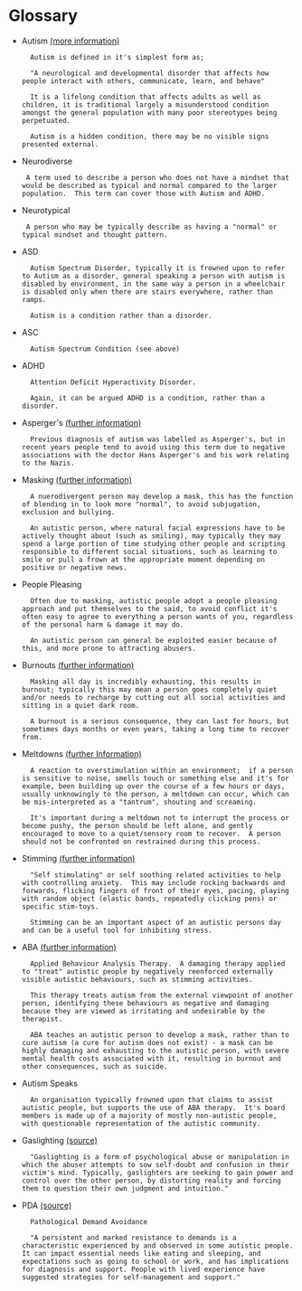 # Glossary

- Autism <a href="https://www.autism.org.uk/advice-and-guidance/what-is-autism">(more information)</a>

        Autism is defined in it's simplest form as;

        "A neurological and developmental disorder that affects how people interact with others, communicate, learn, and behave"
        
        It is a lifelong condition that affects adults as well as children, it is traditional largely a misunderstood condition amongst the general population with many poor stereotypes being perpetuated.

        Autism is a hidden condition, there may be no visible signs presented external.

 - Neurodiverse

        A term used to describe a person who does not have a mindset that would be described as typical and normal compared to the larger population.  This term can cover those with Autism and ADHD.

-  Neurotypical

        A person who may be typically describe as having a "normal" or typical mindset and thought pattern.

- ASD

        Autism Spectrum Disorder, typically it is frowned upon to refer to Autism as a disorder, general speaking a person with autism is disabled by environment, in the same way a person in a wheelchair is disabled only when there are stairs everywhere, rather than ramps. 

        Autism is a condition rather than a disorder.

- ASC

        Autism Spectrum Condition (see above)

- ADHD

        Attention Deficit Hyperactivity Disorder.

        Again, it can be argued ADHD is a condition, rather than a disorder.

- Asperger's <a href="https://www.autism.org.uk/advice-and-guidance/what-is-autism/the-history-of-autism/asperger-syndrome">(further information)</a>

        Previous diagnosis of autism was labelled as Asperger's, but in recent years people tend to avoid using this term due to negative associations with the doctor Hans Asperger's and his work relating to the Nazis.

- Masking <a href="https://www.autism.org.uk/advice-and-guidance/topics/behaviour/masking">(further information)</a>

        A nuerodivergent person may develop a mask, this has the function of blending in to look more "normal", to avoid subjugation, exclusion and bullying.

        An autistic person, where natural facial expressions have to be actively thought about (such as smiling), may typically they may spend a large portion of time studying other people and scripting responsible to different social situations, such as learning to smile or pull a frown at the appropriate moment depending on positive or negative news.

- People Pleasing

        Often due to masking, autistic people adopt a people pleasing approach and put themselves to the said, to avoid conflict it's often easy to agree to everything a person wants of you, regardless of the personal harm & damage it may do.

        An autistic person can general be exploited easier because of this, and more prone to attracting abusers.

- Burnouts <a href="https://www.autism.org.uk/advice-and-guidance/professional-practice/autistic-burnout">(further information)</a>

        Masking all day is incredibly exhausting, this results in burnout; typically this may mean a person goes completely quiet and/or needs to recharge by cutting out all social activities and sitting in a quiet dark room.

        A burnout is a serious consequence, they can last for hours, but sometimes days months or even years, taking a long time to recover from.

- Meltdowns <a href="https://www.autism.org.uk/advice-and-guidance/topics/behaviour/meltdowns/all-audiences">(further Information)</a>

        A reaction to overstimulation within an environment;  if a person is sensitive to noise, smells touch or something else and it's for example, been building up over the course of a few hours or days, usually unknowingly to the person, a meltdown can occur, which can be mis-interpreted as a "tantrum", shouting and screaming.

        It's important during a meltdown not to interrupt the process or become pushy, the person should be left alone, and gently encouraged to move to a quiet/sensory room to recover.  A person should not be confronted on restrained during this process.

- Stimming <a href="https://www.autism.org.uk/advice-and-guidance/topics/behaviour/stimming">(further information)</a>

        "Self stimulating" or self soothing related activities to help with controlling anxiety.  This may include rocking backwards and forwards, flicking fingers of front of their eyes, pacing, playing with random object (elastic bands, repeatedly clicking pens) or specific stim-toys.

        Stimming can be an important aspect of an autistic persons day and can be a useful tool for inhibiting stress.

- ABA <a href="https://childmind.org/article/controversy-around-applied-behavior-analysis/">(further information)</a>

        Applied Behaviour Analysis Therapy.  A damaging therapy applied to "treat" autistic people by negatively reenforced externally visible autistic behaviours, such as stimming activities.

        This therapy treats autism from the external viewpoint of another person, identifying these behaviours as negative and damaging because they are viewed as irritating and undesirable by the therapist.

        ABA teaches an autistic person to develop a mask, rather than to cure autism (a cure for autism does not exist) - a mask can be highly damaging and exhausting to the autistic person, with severe mental health costs associated with it, resulting in burnout and other consequences, such as suicide.

- Autism Speaks

        An organisation typically frowned upon that claims to assist autistic people, but supports the use of ABA therapy.  It's board members is made up of a majority of mostly non-autistic people, with questionable representation of the autistic community.

- Gaslighting <a href="https://www.newportinstitute.com/resources/mental-health/what_is_gaslighting_abuse/">(source)</a>

        "Gaslighting is a form of psychological abuse or manipulation in which the abuser attempts to sow self-doubt and confusion in their victim's mind. Typically, gaslighters are seeking to gain power and control over the other person, by distorting reality and forcing them to question their own judgment and intuition."


- PDA  <a href="https://www.autism.org.uk/advice-and-guidance/topics/behaviour/demand-avoidance">(source)</a>

        Pathological Demand Avoidance

        "A persistent and marked resistance to demands is a characteristic experienced by and observed in some autistic people. It can impact essential needs like eating and sleeping, and expectations such as going to school or work, and has implications for diagnosis and support. People with lived experience have suggested strategies for self-management and support."
